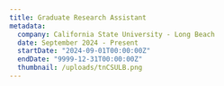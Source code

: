 ```yaml
---
title: Graduate Research Assistant
metadata:
  company: California State University - Long Beach
  date: September 2024 - Present
  startDate: "2024-09-01T00:00:00Z"
  endDate: "9999-12-31T00:00:00Z"
  thumbnail: /uploads/tnCSULB.png
---
```


